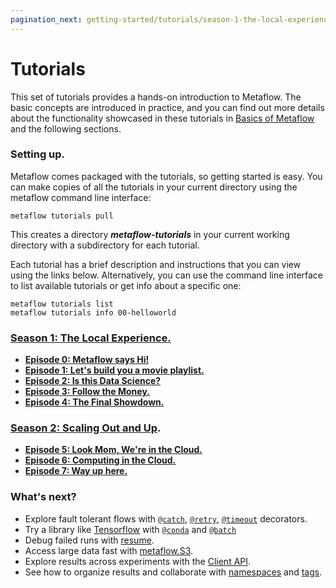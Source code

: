 ```yaml
---
pagination_next: getting-started/tutorials/season-1-the-local-experience/README
---
```


# Tutorials

This set of tutorials provides a hands-on introduction to Metaflow. The basic concepts are introduced in practice, and you can find out more details about the functionality showcased in these tutorials in [Basics of Metaflow](../metaflow/basics) and the following sections.

### Setting up.

Metaflow comes packaged with the tutorials, so getting started is easy. You can make copies of all the tutorials in your current directory using the metaflow command line interface:

```
metaflow tutorials pull
```

This creates a directory _**metaflow-tutorials**_ in your current working directory with a subdirectory for each tutorial.&#x20;

Each tutorial has a brief description and instructions that you can view using the links below. Alternatively, you can use the command line interface to list available tutorials or get info about a specific one:

```
metaflow tutorials list
metaflow tutorials info 00-helloworld
```

### [Season 1: The Local Experience.](tutorials/season-1-the-local-experience)

- [**Episode 0: Metaflow says Hi!**](tutorials/season-1-the-local-experience/episode00)
- [**Episode 1: Let's build you a movie playlist.**](tutorials/season-1-the-local-experience/episode01)
- [**Episode 2: Is this Data Science?**](tutorials/season-1-the-local-experience/episode02)
- [**Episode 3: Follow the Money.**](tutorials/season-1-the-local-experience/episode03)
- [**Episode 4: The Final Showdown.**](tutorials/season-1-the-local-experience/episode04)

### [Season 2: Scaling Out and Up](tutorials/season-2-scaling-out-and-up/).

- [**Episode 5: Look Mom, We're in the Cloud.**](tutorials/season-2-scaling-out-and-up/episode05)
- [**Episode 6: Computing in the Cloud.**](tutorials/season-2-scaling-out-and-up/episode06)
- [**Episode 7: Way up here.**](tutorials/season-2-scaling-out-and-up/episode07)

### What's next?

- Explore fault tolerant flows with [`@catch`](../../metaflow/failures#catching-exceptions-with-catch-decorator), [`@retry`](../../metaflow/failures#retrying-tasks-with-retry-decorator), [`@timeout`](../../metaflow/failures#timing-out-with-timeout-decorator) decorators.
- Try a library like [Tensorflow](https://www.tensorflow.org) with [`@conda`](../../metaflow/dependencies) and [`@batch`](../../metaflow/scaling-out-and-up/effortless-scaling-with-aws-batch.md)
- Debug failed runs with [resume](../../metaflow/debugging#how-to-use-the-resume-command).
- Access large data fast with [metaflow.S3](../../metaflow/data#data-in-s-3-metaflow-s3).
- Explore results across experiments with the [Client API](../../metaflow/client).
- See how to organize results and collaborate with [namespaces](../../metaflow/tagging#namespaces) and [tags](../../metaflow/tagging#tagging).
